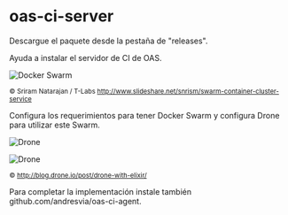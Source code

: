# oas-ci-server

Descargue el paquete desde la pestaña de "releases".

Ayuda a instalar el servidor de CI de OAS.

![Docker Swarm](http://image.slidesharecdn.com/introtoswarm-containerclusterservice-150329142626-conversion-gate01/95/swarm-a-docker-clustering-system-4-638.jpg)

<sub>&copy; Sriram Natarajan / T-Labs http://www.slideshare.net/snrism/swarm-container-cluster-service</sub>

Configura los requerimientos para tener Docker Swarm y configura Drone para utilizar este Swarm.

![Drone](http://blog.drone.io/images/drone-with-elixir_build-explained.png)

![Drone](http://blog.drone.io/images/drone-with-elixir_containers.png)

<sub>&copy; http://blog.drone.io/post/drone-with-elixir/</sub>

Para completar la implementación instale también github.com/andresvia/oas-ci-agent.
